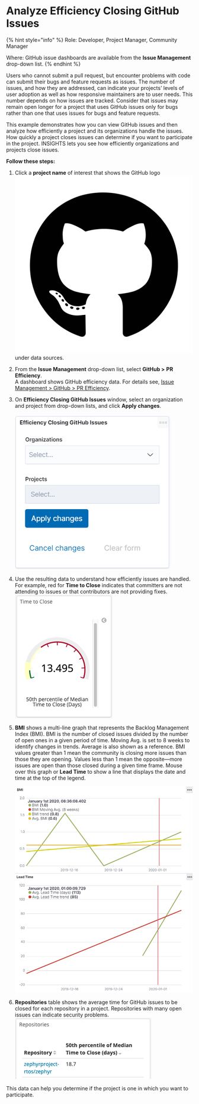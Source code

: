 # Analyze Efficiency Closing GitHub Issues

{% hint style="info" %}
Role: Developer, Project Manager, Community Manager

Where: GitHub issue dashboards are available from the **Issue Management** drop-down list.
{% endhint %}

Users who cannot submit a pull request, but encounter problems with code can submit their bugs and feature requests as issues. The number of issues, and how they are addressed, can indicate your projects’ levels of user adoption as well as how responsive maintainers are to user needs. This number depends on how issues are tracked. Consider that issues may remain open longer for a project that uses GitHub issues only for bugs rather than one that uses issues for bugs and feature requests.

This example demonstrates how you can view GitHub issues and then analyze how efficiently a project and its organizations handle the issues. How quickly a project closes issues can determine if you want to participate in the project. INSIGHTS lets you see how efficiently organizations and projects close issues.&#x20;

**Follow these steps:**

1. Click a **project name** of interest that shows the GitHub logo![](<../../.gitbook/assets/18088191 (4) (3).png>)under data sources.
2. From the **Issue Management** drop-down list, select **GitHub >** **PR Efficiency**.\
   A dashboard shows GitHub efficiency data. For details see, [Issue Management > GitHub > PR Efficiency](../technical-metrics/pull-request-management/github-pr.md#pr-efficiency).
3. On **Efficiency Closing GitHub Issues** window, select an organization and project from drop-down lists, and click **Apply changes**.\
   \
   ![](../../.gitbook/assets/18088186.png)
4. Use the resulting data to understand how efficiently issues are handled. For example, red for **Time to Close** indicates that committers are not attending to issues or that contributors are not providing fixes.\
   ![](../../.gitbook/assets/18088189.png)
5.  **BMI** shows a multi-line graph that represents the Backlog Management Index (BMI). BMI is the number of closed issues divided by the number of open ones in a given period of time. Moving Avg. is set to 8 weeks to identify changes in trends. Average is also shown as a reference. BMI values greater than 1 mean the community is closing more issues than those they are opening. Values less than 1 mean the opposite—more issues are open than those closed during a given time frame. Mouse over this graph or **Lead Time** to show a line that displays the date and time at the top of the legend.

    ![](../../.gitbook/assets/18088185.png)  ![](../../.gitbook/assets/18088184.png)
6. **Repositories** table shows the average time for GitHub issues to be closed for each repository in a project. Repositories with many open issues can indicate security problems.\
   ![](../../.gitbook/assets/18088188.png)

This data can help you determine if the project is one in which you want to participate.
